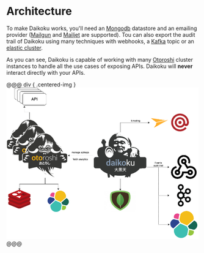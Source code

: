 # Architecture

To make Daikoku works, you'll need an [Mongodb](https://www.mongodb.com/) datastore and an emailing provider ([Mailgun](https://www.mailgun.com/) and [Mailjet](https://www.mailjet.com/) are supported). Tou can also export the audit trail of Daikoku using many techniques with webhooks, a [Kafka](https://kafka.apache.org/) topic or an [elastic cluster](https://www.elastic.co/fr/products/elasticsearch).

As you can see, Daikoku is capable of working with many [Otoroshi](https://maif.github.io/otoroshi) cluster instances to handle all the use cases of exposing APIs. Daikoku will **never** interact directly with your APIs.

@@@ div { .centered-img }
<img src="./img/daikoku-architecture.png" />
@@@
